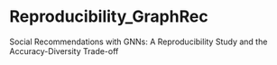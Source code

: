 # Reproducibility_GraphRec
Social Recommendations with GNNs: A Reproducibility Study and the Accuracy-Diversity Trade-off
